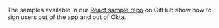 The samples available in our [React sample repo](https://github.com/okta/samples-js-react) on GitHub show how to sign users out of the app and out of Okta.
